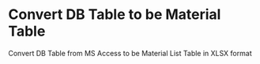 # Convert DB Table to be Material Table

Convert DB Table from MS Access to be Material List Table in XLSX format
